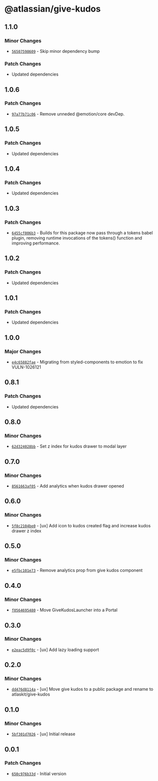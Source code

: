 # @atlassian/give-kudos

## 1.1.0

### Minor Changes

- [`56507598609`](https://bitbucket.org/atlassian/atlassian-frontend/commits/56507598609) - Skip minor dependency bump

### Patch Changes

- Updated dependencies

## 1.0.6

### Patch Changes

- [`97a77b71c06`](https://bitbucket.org/atlassian/atlassian-frontend/commits/97a77b71c06) - Remove unneded @emotion/core devDep.

## 1.0.5

### Patch Changes

- Updated dependencies

## 1.0.4

### Patch Changes

- Updated dependencies

## 1.0.3

### Patch Changes

- [`6455cf006b3`](https://bitbucket.org/atlassian/atlassian-frontend/commits/6455cf006b3) - Builds for this package now pass through a tokens babel plugin, removing runtime invocations of the tokens() function and improving performance.

## 1.0.2

### Patch Changes

- Updated dependencies

## 1.0.1

### Patch Changes

- Updated dependencies

## 1.0.0

### Major Changes

- [`e4c65882fae`](https://bitbucket.org/atlassian/atlassian-frontend/commits/e4c65882fae) - Migrating from styled-components to emotion to fix VULN-1026121

## 0.8.1

### Patch Changes

- Updated dependencies

## 0.8.0

### Minor Changes

- [`62d324028bb`](https://bitbucket.org/atlassian/atlassian-frontend/commits/62d324028bb) - Set z index for kudos drawer to modal layer

## 0.7.0

### Minor Changes

- [`8561663af05`](https://bitbucket.org/atlassian/atlassian-frontend/commits/8561663af05) - Add analytics when kudos drawer opened

## 0.6.0

### Minor Changes

- [`5f8c2104be0`](https://bitbucket.org/atlassian/atlassian-frontend/commits/5f8c2104be0) - [ux] Add icon to kudos created flag and increase kudos drawer z index

## 0.5.0

### Minor Changes

- [`e5fbc101e73`](https://bitbucket.org/atlassian/atlassian-frontend/commits/e5fbc101e73) - Remove analytics prop from give kudos component

## 0.4.0

### Minor Changes

- [`f0564695480`](https://bitbucket.org/atlassian/atlassian-frontend/commits/f0564695480) - Move GiveKudosLauncher into a Portal

## 0.3.0

### Minor Changes

- [`e2eac5d9f0c`](https://bitbucket.org/atlassian/atlassian-frontend/commits/e2eac5d9f0c) - [ux] Add lazy loading support

## 0.2.0

### Minor Changes

- [`dd476d8114a`](https://bitbucket.org/atlassian/atlassian-frontend/commits/dd476d8114a) - [ux] Move give kudos to a public package and rename to atlaskit/give-kudos

## 0.1.0

### Minor Changes

- [`5bf301d7026`](https://bitbucket.org/atlassian/atlassian-frontend/commits/5bf301d7026) - [ux] Initial release

## 0.0.1

### Patch Changes

- [`650c976b33d`](https://bitbucket.org/atlassian/atlassian-frontend/commits/650c976b33d) - Initial version
